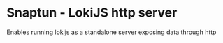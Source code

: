 # Snaptun - LokiJS http server

Enables running lokijs as a standalone server exposing data through http